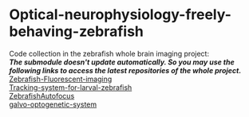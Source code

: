 # Optical-neurophysiology-freely-behaving-zebrafish
Code collection in the zebrafish whole brain imaging project:\
*__The submodule doesn't update automatically. So you may use the following links to access the latest repositories of the whole project.__*\
[Zebrafish-Fluorescent-imaging](https://github.com/Wenlab/Zebrafish-Fluorescent-imaging/tree/master/image%20acquisition)\
[Tracking-system-for-larval-zebrafish](https://github.com/Wenlab/Tracking-system-for-larval-zebrafish/tree/cda3afdb534191277ee50e18525212547390c6a0)\
[ZebrafishAutofocus](https://github.com/Wenlab/ZebrafishAutofocus/tree/399794954df01d6d68ccfb78ac0838783e8020b2)\
[galvo-optogenetic-system](https://github.com/Wenlab/galvo-optogenetic-system/tree/c1f04c542bb1dad716a7289b54d35f566c665a22)
